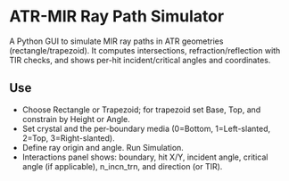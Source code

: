 ﻿# ATR-MIR Ray Path Simulator

A Python GUI to simulate MIR ray paths in ATR geometries (rectangle/trapezoid). It computes intersections, refraction/reflection with TIR checks, and shows per-hit incident/critical angles and coordinates.


## Use
- Choose Rectangle or Trapezoid; for trapezoid set Base, Top, and constrain by Height or Angle.
- Set crystal 
 and the per-boundary media (0=Bottom, 1=Left-slanted, 2=Top, 3=Right-slanted).
- Define ray origin and angle. Run Simulation.
- Interactions panel shows: boundary, hit X/Y, incident angle, critical angle (if applicable), n_incn_trn, and direction (or TIR).
